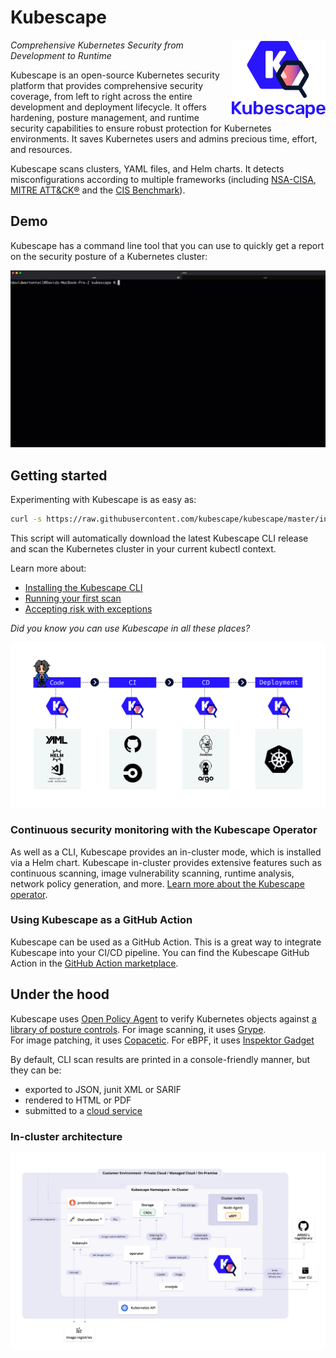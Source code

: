 

# Kubescape

<picture>
  <source media="(prefers-color-scheme: dark)" srcset="https://raw.githubusercontent.com/cncf/artwork/master/projects/kubescape/stacked/white/kubescape-stacked-white.svg" width="150">
  <source media="(prefers-color-scheme: light)" srcset="https://raw.githubusercontent.com/cncf/artwork/master/projects/kubescape/stacked/color/kubescape-stacked-color.svg" width="150">
  <img alt="Kubescape logo" align="right" src="https://raw.githubusercontent.com/cncf/artwork/master/projects/kubescape/stacked/color/kubescape-stacked-color.svg" width="150">
</picture>

_Comprehensive Kubernetes Security from Development to Runtime_

Kubescape is an open-source Kubernetes security platform that provides comprehensive security coverage, from left to right across the entire development and deployment lifecycle. It offers hardening, posture management, and runtime security capabilities to ensure robust protection for Kubernetes environments. It saves Kubernetes users and admins precious time, effort, and resources.

Kubescape scans clusters, YAML files, and Helm charts. It detects misconfigurations according to multiple frameworks (including [NSA-CISA](https://www.armosec.io/blog/kubernetes-hardening-guidance-summary-by-armo/?utm_source=github&utm_medium=repository), [MITRE ATT&CK®](https://www.armosec.io/glossary/mitre-attck-framework/?utm_source=github&utm_medium=repository) and the [CIS Benchmark](https://www.armosec.io/blog/cis-kubernetes-benchmark-framework-scanning-tools-comparison/?utm_source=github&utm_medium=repository)).


## Demo

Kubescape has a command line tool that you can use to quickly get a report on the security posture of a Kubernetes cluster:

<img src="docs/img/demo-v3.gif">

## Getting started

Experimenting with Kubescape is as easy as:

```sh
curl -s https://raw.githubusercontent.com/kubescape/kubescape/master/install.sh | /bin/bash
```

This script will automatically download the latest Kubescape CLI release and scan the Kubernetes cluster in your current kubectl context.

Learn more about:

* [Installing the Kubescape CLI](https://kubescape.io/docs/install-cli/)
* [Running your first scan](https://kubescape.io/docs/scanning/)
* [Accepting risk with exceptions](https://kubescape.io/docs/accepting-risk/)

_Did you know you can use Kubescape in all these places?_

<div align="center">
    <img src="docs/img/ksfromcodetodeploy.png" alt="Places you can use Kubescape: in your IDE, CI, CD, or against a running cluster.">
</div>

### Continuous security monitoring with the Kubescape Operator

As well as a CLI, Kubescape provides an in-cluster mode, which is installed via a Helm chart. Kubescape in-cluster provides extensive features such as continuous scanning, image vulnerability scanning, runtime analysis, network policy generation, and more. [Learn more about the Kubescape operator](https://kubescape.io/docs/operator/).

### Using Kubescape as a GitHub Action

Kubescape can be used as a GitHub Action. This is a great way to integrate Kubescape into your CI/CD pipeline. You can find the Kubescape GitHub Action in the [GitHub Action marketplace](https://github.com/marketplace/actions/kubescape).

## Under the hood

Kubescape uses [Open Policy Agent](https://github.com/open-policy-agent/opa) to verify Kubernetes objects against [a library of posture controls](https://github.com/kubescape/regolibrary).
For image scanning, it uses [Grype](https://github.com/anchore/grype).  
For image patching, it uses [Copacetic](https://github.com/project-copacetic/copacetic).
For eBPF, it uses [Inspektor Gadget](https://github.com/inspektor-gadget)

By default, CLI scan results are printed in a console-friendly manner, but they can be:

* exported to JSON, junit XML or SARIF
* rendered to HTML or PDF
* submitted to a [cloud service](docs/providers.md)

### In-cluster architecture 

![Architecture diagram](docs/img/architecture-diagram.png)



